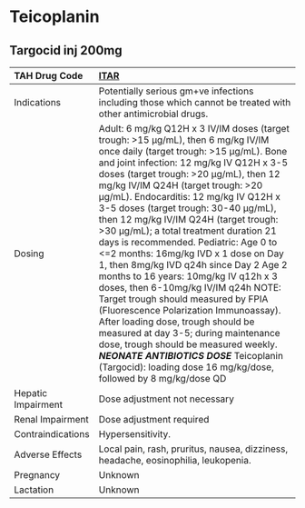 # Teicoplanin

## Targocid inj 200mg

| TAH Drug Code      | [ITAR](https://www.tahsda.org.tw/drugs/hissearch.php?drug_code=ITAR)                                                                                                                                                                                                                                                                                                                                                                                                                                                                                                                                                                                                                                                                                                                                                                                                                                                                                           |
|:-------------------|:---------------------------------------------------------------------------------------------------------------------------------------------------------------------------------------------------------------------------------------------------------------------------------------------------------------------------------------------------------------------------------------------------------------------------------------------------------------------------------------------------------------------------------------------------------------------------------------------------------------------------------------------------------------------------------------------------------------------------------------------------------------------------------------------------------------------------------------------------------------------------------------------------------------------------------------------------------------|
| Indications        | Potentially serious gm+ve infections including those which cannot be treated with other antimicrobial drugs.                                                                                                                                                                                                                                                                                                                                                                                                                                                                                                                                                                                                                                                                                                                                                                                                                                                   |
| Dosing             | Adult: 6 mg/kg Q12H x 3 IV/IM doses (target trough: >15 μg/mL), then 6 mg/kg IV/IM once daily (target trough: >15 μg/mL). Bone and joint infection: 12 mg/kg IV Q12H x 3-5 doses (target trough: >20 μg/mL), then 12 mg/kg IV/IM Q24H (target trough: >20 μg/mL). Endocarditis: 12 mg/kg IV Q12H x 3-5 doses (target trough: 30-40 μg/mL), then 12 mg/kg IV/IM Q24H (target trough: >30 μg/mL); a total treatment duration 21 days is recommended. Pediatric: Age 0 to <=2 months: 16mg/kg IVD x 1 dose on Day 1, then 8mg/kg IVD q24h since Day 2 Age 2 months to 16 years: 10mg/kg IV q12h x 3 doses, then 6-10mg/kg IV/IM q24h NOTE: Target trough should measured by FPIA (Fluorescence Polarization Immunoassay). After loading dose, trough should be measured at day 3-5; during maintenance dose, trough should be measured weekly. *****NEONATE ANTIBIOTICS DOSE***** Teicoplanin (Targocid): loading dose 16 mg/kg/dose, followed by 8 mg/kg/dose QD |
| Hepatic Impairment | Dose adjustment not necessary                                                                                                                                                                                                                                                                                                                                                                                                                                                                                                                                                                                                                                                                                                                                                                                                                                                                                                                                  |
| Renal Impairment   | Dose adjustment required                                                                                                                                                                                                                                                                                                                                                                                                                                                                                                                                                                                                                                                                                                                                                                                                                                                                                                                                       |
| Contraindications  | Hypersensitivity.                                                                                                                                                                                                                                                                                                                                                                                                                                                                                                                                                                                                                                                                                                                                                                                                                                                                                                                                              |
| Adverse Effects    | Local pain, rash, pruritus, nausea, dizziness, headache, eosinophilia, leukopenia.                                                                                                                                                                                                                                                                                                                                                                                                                                                                                                                                                                                                                                                                                                                                                                                                                                                                             |
| Pregnancy          | Unknown                                                                                                                                                                                                                                                                                                                                                                                                                                                                                                                                                                                                                                                                                                                                                                                                                                                                                                                                                        |
| Lactation          | Unknown                                                                                                                                                                                                                                                                                                                                                                                                                                                                                                                                                                                                                                                                                                                                                                                                                                                                                                                                                        |

